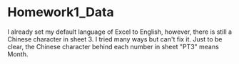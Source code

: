 # Homework1_Data
I already set my default language of Excel to English, however, there is still a Chinese character in sheet 3. I tried many ways but can't fix it. Just to be clear, the Chinese character behind each number in sheet "PT3" means Month.
